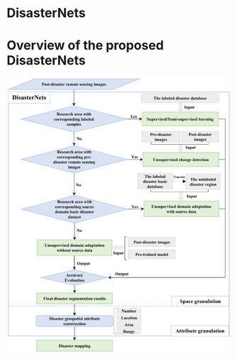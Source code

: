 # DisasterNets
# Overview of the proposed DisasterNets
![image](https://github.com/HydroPML/DisasterNets/blob/main/Figures/fig1.png)
